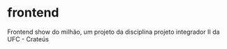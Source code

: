 # frontend
Frontend show do milhão, um projeto da disciplina projeto integrador II da UFC - Crateús
